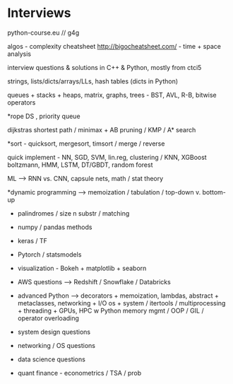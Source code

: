 # Interviews

python-course.eu // g4g

algos - complexity cheatsheet
http://bigocheatsheet.com/  - time + space analysis

interview questions &amp; solutions in C++ &amp; Python, mostly from ctci5

strings, lists/dicts/arrays/LLs, hash tables (dicts in Python)

queues + stacks + heaps, matrix, graphs, trees - BST, AVL, R-B, bitwise operators

*rope DS ,  priority queue

dijkstras shortest path / minimax + AB pruning / KMP / A* search

*sort - quicksort, mergesort, timsort / merge / reverse


quick implement - NN, SGD, SVM, lin.reg, clustering / KNN, XGBoost
                  boltzmann, HMM, LSTM, DT/GBDT, random forest

ML --> RNN vs. CNN, capsule nets, math / stat theory

*dynamic programming --> memoization / tabulation / top-down v. bottom-up
- palindromes / size n substr / matching 

- numpy / pandas methods
- keras / TF
- Pytorch / statsmodels
- visualization - Bokeh + matplotlib + seaborn

- AWS questions --> Redshift / Snowflake / Databricks

- advanced Python --> decorators + memoization, lambdas, abstract + metaclasses, networking + I/O
                      os + system / itertools / multiprocessing + threading + GPUs, HPC w Python
                      memory mgmt / OOP / GIL / operator overloading

- system design questions

- networking / OS questions

- data science questions 

- quant finance - econometrics / TSA / prob
